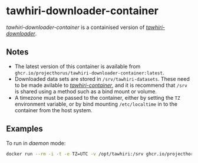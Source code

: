 # tawhiri-downloader-container

_tawhiri-downloader-container_ is a containised version of [_tawhiri-downloader_](https://github.com/cuspaceflight/tawhiri-downloader).

## Notes

- The latest version of this container is available from `ghcr.io/projecthorus/tawhiri-downloader-container:latest`.
- Downloaded data sets are stored in `/srv/tawhiri-datasets`. These need to be made avilable to [_tawhiri-container_](https://github.com/projecthorus/tawhiri-container), and it is recommend that `/srv` is shared using a method such as a bind mount or volume.
- A timezone must be passed to the container, either by setting the `TZ` environment variable, or by bind mounting `/etc/localtime` in to the container from the host system.

## Examples

To run in _daemon_ mode:

```sh
docker run --rm -i -t -e TZ=UTC -v /opt/tawhiri:/srv ghcr.io/projecthorus/tawhiri-downloader-container:latest daemon
```
